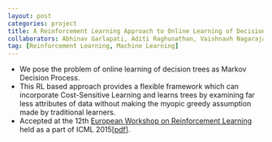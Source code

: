 ```yaml
---
layout: post
categories: project
title: A Reinforcement Learning Approach to Online Learning of Decision Trees
collaborators: Abhinav Garlapati, Aditi Raghunathan, Vaishnavh Nagarajan, Prof. Balaraman Ravindran
tag: [Reinforcement Learning, Machine Learning]
---
```


<ul>
<li>We pose the problem of online learning of decision trees as Markov Decision Process.</li>
<li>This RL based approach provides a flexible framework which can incorporate Cost-Sensitive Learning and learns trees by examining far less attributes of data without making the myopic greedy assumption made by traditional learners.</li>
<li>Accepted at the 12th <a href="https://ewrl.wordpress.com/ewrl12-2015/">European Workshop on Reinforcement Learning<a> held as a part of ICML 2015[<a href="https://ewrl.files.wordpress.com/2015/02/ewrl12_2015_submission_26.pdf">pdf</a>].</li>
</ul>
